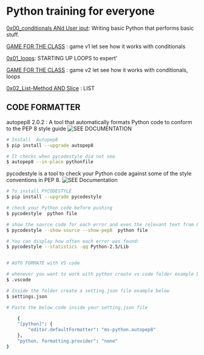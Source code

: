 # Python training for everyone

[0x00_conditionals ANd User iput](./0x00_conditionalsANdUseriput): Writing basic Python that performs basic stuff.

[GAME FOR THE CLASS](./GAME_TIME/v1/) : game v1 let see how it works with conditionals

[0x01_loops](./0x01_loops/): STARTING UP LOOPS to expert'

[GAME FOR THE CLASS](./GAME_TIME/v2_GUESSING/) : game v2 let see how it works with conditionals, loops

[0x02_List-Method AND Slice](./0x02_List-MethodANDSlice/) : LIST

## CODE FORMATTER
autopep8 2.0.2 : A tool that automatically formats Python code to conform to the PEP 8 style guide ![SEE DOCUMENTATION](https://pypi.org/project/autopep8/)

```bash
# Install  Autopep8
$ pip install --upgrade autopep8

# It checks when pycodestyle did not see
$ autopep8 --in-place pythonfile 
```
pycodestyle is a tool to check your Python code against some of the style conventions in PEP 8. ![SEE Documentation](https://pypi.org/project/pycodestyle/)

```bash
# To install PYCODESTYLE
$ pip install --upgrade pycodestyle

# check your Python code before pushing
$ pycodestyle  python file

# show the source code for each error and even the relevant text from PEP 8
$ pycodestyle --show-source --show-pep8  python file

# You can display how often each error was found:
$ pycodestyle --statistics -qq Python-2.5/Lib 
```


```bash

# AUTO FORMATE with VS code

# whenever you want to work with python create vs code folder example below
$ .vscode

# Inside the folder create a setting.json file example below
$ settings.json

# Paste the below code inside your setting.json file

    {
    "[python]": {
        "editor.defaultFormatter": "ms-python.autopep8"
    },
    "python. formatting.provider": "none"
}

```


